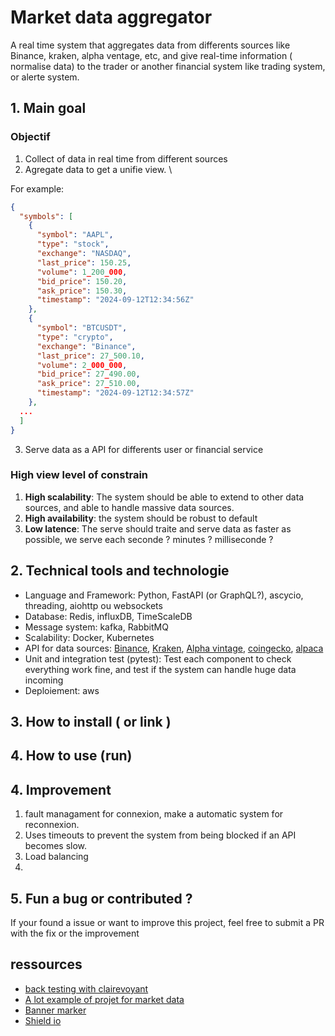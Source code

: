 # Market data aggregator

A real time system that aggregates data from differents sources like Binance, kraken, alpha ventage, etc, and give real-time information ( normalise data) to the trader or another financial system like trading system, or alerte system.

## 1. Main goal

### Objectif

1. Collect of data in real time from different sources
2. Agregate data to get a unifie view. \
  
For example:
```json
{
  "symbols": [
    {
      "symbol": "AAPL",
      "type": "stock",
      "exchange": "NASDAQ",
      "last_price": 150.25,
      "volume": 1_200_000,
      "bid_price": 150.20,
      "ask_price": 150.30,
      "timestamp": "2024-09-12T12:34:56Z"
    },
    {
      "symbol": "BTCUSDT",
      "type": "crypto",
      "exchange": "Binance",
      "last_price": 27_500.10,
      "volume": 2_000_000,
      "bid_price": 27_490.00,
      "ask_price": 27_510.00,
      "timestamp": "2024-09-12T12:34:57Z"
    },
  ...
  ]
}
```
3. Serve data as a API for differents user or financial service 

### High view level of constrain

1. **High scalability**: The system should be able to extend to other data sources, and able to handle massive data sources.
2. **High availability**: the system should be robust to default
3. **Low latence**: The serve should traite and serve data as faster as possible, we serve each seconde ? minutes ? milliseconde ?

## 2. Technical tools and technologie
- Language and Framework: Python, FastAPI (or GraphQL?), ascycio, threading, aiohttp ou websockets
- Database: Redis, influxDB, TimeScaleDB
- Message system: kafka, RabbitMQ
- Scalability: Docker, Kubernetes
- API for data sources: [Binance](https://developers.binance.com/docs/binance-spot-api-docs/CHANGELOG), [Kraken](https://docs.kraken.com/api/), [Alpha vintage](https://www.alphavantage.co/), [coingecko](https://www.coingecko.com/fr/api), [alpaca](https://alpaca.markets/)
- Unit and integration test (pytest): Test each component to check everything work fine, and test if the system can handle huge data incoming
- Deploiement: aws

## 3. How to install ( or link )

## 4. How to use (run)

## 4. Improvement
1. fault managament for connexion, make a automatic system for reconnexion.
2. Uses timeouts to prevent the system from being blocked if an API becomes slow.
3. Load balancing
4. 
## 5. Fun a bug or contributed ?
If your found a issue or want to improve this project, feel free to submit a PR with the fix or the improvement 


## ressources

- [back testing with clairevoyant](https://github.com/anfederico/clairvoyant)
- [A lot example of projet for market data](https://github.com/anfederico?tab=repositories)
- [Banner marker ](https://banner.godori.dev/)
- [Shield io](https://shields.io/) 

